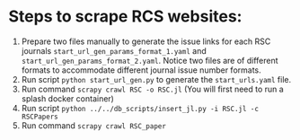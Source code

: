 # Steps to scrape RCS websites:

1. Prepare two files manually to generate the issue links for each RSC journals
`start_url_gen_params_format_1.yaml` and `start_url_gen_params_format_2.yaml`. Notice two files
are of different formats to accommodate different journal issue number formats.
2. Run script `python start_url_gen.py` to generate the `start_urls.yaml` file.
3. Run command `scrapy crawl RSC -o RSC.jl` (You will first need to run a splash docker container)
4. Run script `python ../../db_scripts/insert_jl.py -i RSC.jl -c RSCPapers`
5. Run command `scrapy crawl RSC_paper`